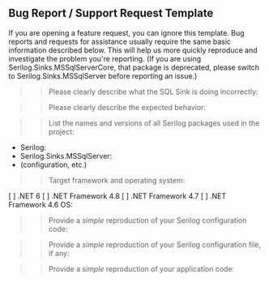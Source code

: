 Bug Report / Support Request Template
--------------------------------------
If you are opening a feature request, you can ignore this template. Bug reports and requests for assistance usually require the same basic information described below. This will help us more quickly reproduce and investigate the problem you're reporting. (If you are using Serilog.Sinks.MSSqlServerCore, that package is deprecated, please switch to Serilog.Sinks.MSSqlServer before reporting an issue.)

>> Please clearly describe what the SQL Sink is doing incorrectly:

>> Please clearly describe the expected behavior:

>> List the names and versions of all Serilog packages used in the project:

- Serilog: 
- Serilog.Sinks.MSSqlServer: 
- (configuration, etc.)

>> Target framework and operating system:

[ ] .NET 6
[ ] .NET Framework 4.8
[ ] .NET Framework 4.7
[ ] .NET Framework 4.6
OS: 

>> Provide a *simple* reproduction of your Serilog configuration code:

>> Provide a *simple* reproduction of your Serilog configuration file, if any:

>> Provide a *simple* reproduction of your application code:
